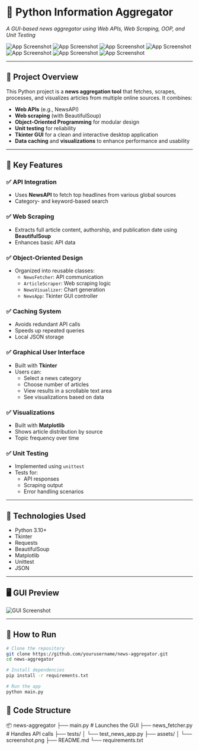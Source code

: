 # 📰 Python Information Aggregator

_A GUI-based news aggregator using Web APIs, Web Scraping, OOP, and Unit Testing_

![App Screenshot](assets/2.png)
![App Screenshot](assets/4.png)
![App Screenshot](assets/5.png)
![App Screenshot](assets/9.png)
![App Screenshot](assets/10.png)
![App Screenshot](assets/11.png)
![App Screenshot](assets/12.png)

---

## 📌 Project Overview

This Python project is a **news aggregation tool** that fetches, scrapes, processes, and visualizes articles from multiple online sources. It combines:

- **Web APIs** (e.g., NewsAPI)
- **Web scraping** (with BeautifulSoup)
- **Object-Oriented Programming** for modular design
- **Unit testing** for reliability
- **Tkinter GUI** for a clean and interactive desktop application
- **Data caching** and **visualizations** to enhance performance and usability

---

## 🎯 Key Features

### ✅ API Integration

- Uses **NewsAPI** to fetch top headlines from various global sources
- Category- and keyword-based search

### ✅ Web Scraping

- Extracts full article content, authorship, and publication date using **BeautifulSoup**
- Enhances basic API data

### ✅ Object-Oriented Design

- Organized into reusable classes:
  - `NewsFetcher`: API communication
  - `ArticleScraper`: Web scraping logic
  - `NewsVisualizer`: Chart generation
  - `NewsApp`: Tkinter GUI controller

### ✅ Caching System

- Avoids redundant API calls
- Speeds up repeated queries
- Local JSON storage

### ✅ Graphical User Interface

- Built with **Tkinter**
- Users can:
  - Select a news category
  - Choose number of articles
  - View results in a scrollable text area
  - See visualizations based on data

### ✅ Visualizations

- Built with **Matplotlib**
- Shows article distribution by source
- Topic frequency over time

### ✅ Unit Testing

- Implemented using `unittest`
- Tests for:
  - API responses
  - Scraping output
  - Error handling scenarios

---

## 🧰 Technologies Used

- Python 3.10+
- Tkinter
- Requests
- BeautifulSoup
- Matplotlib
- Unittest
- JSON

---

## 🖥️ GUI Preview

![GUI Screenshot](path_to_screenshot.png)

---

## 🚀 How to Run

```bash
# Clone the repository
git clone https://github.com/yourusername/news-aggregator.git
cd news-aggregator

# Install dependencies
pip install -r requirements.txt

# Run the app
python main.py
```

## 🚀 Code Structure

📦 news-aggregator
├── main.py # Launches the GUI
├── news_fetcher.py # Handles API calls
├── tests/
│ └── test_news_app.py
├── assets/
│ └── screenshot.png
├── README.md
└── requirements.txt
